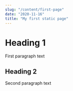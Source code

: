 ```yaml
---
slug: "/content/first-page"
date: "2020-11-16"
title: "My first static page"
---
```


# Heading 1

First paragraph text

## Heading 2

Second paragraph text
